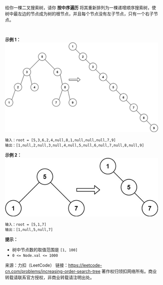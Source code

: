 给你一棵二叉搜索树，请你 **按中序遍历** 将其重新排列为一棵递增顺序搜索树，使树中最左边的节点成为树的根节点，并且每个节点没有左子节点，只有一个右子节点。

 

**示例 1：**
![img](897_1.jpg)
```
输入：root = [5,3,6,2,4,null,8,1,null,null,null,7,9]
输出：[1,null,2,null,3,null,4,null,5,null,6,null,7,null,8,null,9]
```
**示例 2：**
![img](897_2.jpg)
```
输入：root = [5,1,7]
输出：[1,null,5,null,7]
```

**提示：**

* 树中节点数的取值范围是 ```[1, 100]```
* ```0 <= Node.val <= 1000```

来源：力扣（LeetCode）
链接：https://leetcode-cn.com/problems/increasing-order-search-tree
著作权归领扣网络所有。商业转载请联系官方授权，非商业转载请注明出处。